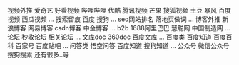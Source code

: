 视频外推
	爱奇艺
	好看视频
	哔哩哔哩
	优酷
	腾讯视频
	芒果
	搜狐视频
	土豆
	暴风
	百度视频
	西瓜视频
	...
搜索留痕
	百度
	搜狗
	...
seo网站排名
	落地页做词
	...
博客外推
	新浪博客
	网易博客
	csdn博客
	中金博客
	...
b2b
	1688阿里巴巴
	慧聪网
	中国制造网
	...
论坛
	秒收论坛
	相关论坛
	...
文库doc
	360doc
	百度文库
	...
百度类
	百度知道
	百度百科
	百家号
	百度贴吧
	...
问答类
	悟空问答
	百度知道
	搜狗知道
	...
公众号
	微信公众号
	搜狗搜索
还有很多..等
